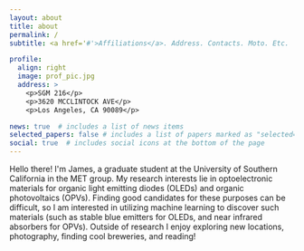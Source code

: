 ```yaml
---
layout: about
title: about
permalink: /
subtitle: <a href='#'>Affiliations</a>. Address. Contacts. Moto. Etc.

profile:
  align: right
  image: prof_pic.jpg
  address: >
    <p>SGM 216</p>
    <p>3620 MCCLINTOCK AVE</p>
    <p>Los Angeles, CA 90089</p>

news: true  # includes a list of news items
selected_papers: false # includes a list of papers marked as "selected={true}"
social: true  # includes social icons at the bottom of the page
---
```


Hello there! I'm James, a graduate student at the University of Southern California in the MET group. My research interests lie in optoelectronic materials for organic light emitting diodes (OLEDs) and organic photovoltaics (OPVs). Finding good candidates for these purposes can be difficult, so I am interested in utilizing machine learning to discover such materials (such as stable blue emitters for OLEDs, and near infrared absorbers for OPVs). Outside of research I enjoy exploring new locations, photography, finding cool breweries, and reading!

